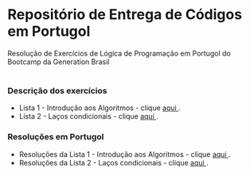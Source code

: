 # Repositório de Entrega de Códigos em Portugol

Resolução de Exercícios de Lógica de Programação em Portugol do Bootcamp da Generation Brasil <br><br>


### Descrição dos exercícios

* Lista 1 - Introdução aos Algoritmos -  clique <a href="https://github.com/dimitrimarinho/generation-logic-port/blob/f1f095cd484c048e085bd2dd6fc1aea9a7a810d3/PDF-Exercicios/Introdu%C3%A7%C3%A3o%20aos%20Algoritmos/INTRO-CS-2%20Exerc%C3%ADcios%20de%20l%C3%B3gica%20de%20programa%C3%A7%C3%A3o.pdf"> aqui </a>.
* Lista 2 - Laços condicionais -  clique <a href="https://github.com/dimitrimarinho/generation-logic-port/blob/bac78caa4d4feeeb014918e760a647847998fe27/PDF-Exercicios/La%C3%A7os%20condicionais/Exerc%C3%ADcios%20La%C3%A7o%20Condicional%20l%C3%B3gica1.pdf"> aqui </a>.

### Resoluções em Portugol 

* Resoluções da Lista 1 - Introdução aos Algoritmos - clique <a href="https://github.com/dimitrimarinho/generation-logic-port/tree/main/Resolucoes/Introdu%C3%A7%C3%A3o%20aos%20algoritmos"> aqui </a>.
* Resoluções da Lista 2 - Laços condicionais - clique <a href="https://github.com/dimitrimarinho/generation-logic-port/tree/main/Resolucoes/La%C3%A7os%20condicionais"> aqui </a>.
